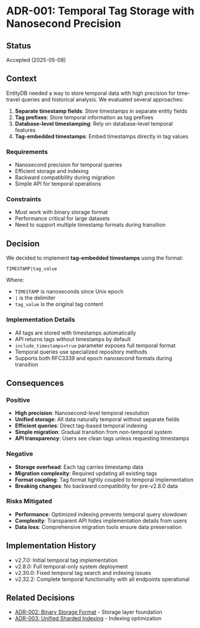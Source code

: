 # ADR-001: Temporal Tag Storage with Nanosecond Precision

## Status
Accepted (2025-05-08)

## Context
EntityDB needed a way to store temporal data with high precision for time-travel queries and historical analysis. We evaluated several approaches:

1. **Separate timestamp fields**: Store timestamps in separate entity fields
2. **Tag prefixes**: Store temporal information as tag prefixes
3. **Database-level timestamping**: Rely on database-level temporal features
4. **Tag-embedded timestamps**: Embed timestamps directly in tag values

### Requirements
- Nanosecond precision for temporal queries
- Efficient storage and indexing
- Backward compatibility during migration
- Simple API for temporal operations

### Constraints
- Must work with binary storage format
- Performance critical for large datasets
- Need to support multiple timestamp formats during transition

## Decision
We decided to implement **tag-embedded timestamps** using the format:
```
TIMESTAMP|tag_value
```

Where:
- `TIMESTAMP` is nanoseconds since Unix epoch
- `|` is the delimiter
- `tag_value` is the original tag content

### Implementation Details
- All tags are stored with timestamps automatically
- API returns tags without timestamps by default
- `include_timestamps=true` parameter exposes full temporal format
- Temporal queries use specialized repository methods
- Supports both RFC3339 and epoch nanosecond formats during transition

## Consequences

### Positive
- **High precision**: Nanosecond-level temporal resolution
- **Unified storage**: All data naturally temporal without separate fields
- **Efficient queries**: Direct tag-based temporal indexing
- **Simple migration**: Gradual transition from non-temporal system
- **API transparency**: Users see clean tags unless requesting timestamps

### Negative
- **Storage overhead**: Each tag carries timestamp data
- **Migration complexity**: Required updating all existing tags
- **Format coupling**: Tag format tightly coupled to temporal implementation
- **Breaking changes**: No backward compatibility for pre-v2.8.0 data

### Risks Mitigated
- **Performance**: Optimized indexing prevents temporal query slowdown
- **Complexity**: Transparent API hides implementation details from users
- **Data loss**: Comprehensive migration tools ensure data preservation

## Implementation History
- v2.7.0: Initial temporal tag implementation
- v2.8.0: Full temporal-only system deployment
- v2.30.0: Fixed temporal tag search and indexing issues
- v2.32.2: Complete temporal functionality with all endpoints operational

## Related Decisions
- [ADR-002: Binary Storage Format](./002-binary-storage-format.md) - Storage layer foundation
- [ADR-003: Unified Sharded Indexing](./003-unified-sharded-indexing.md) - Indexing optimization